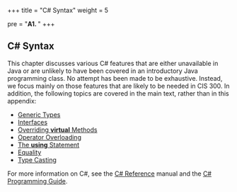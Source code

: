 +++
title = "C# Syntax"
weight = 5

pre = "<b>A1. </b>"
+++

## C# Syntax

This chapter discusses various C# features that are either unavailable in Java or are unlikely to have been covered in an introductory Java programming class. No attempt has been made to be exhaustive. Instead, we focus mainly on those features that are likely to be needed in CIS 300. In addition, the following topics are covered in the main text, rather than in this appendix:

- [Generic Types](/stacks-queues/stacks/#generic)
- [Interfaces](/trees/tries/multiple-impl/)
- [Overriding **virtual**  Methods](/strings/stringbuilder-impl/#overriding)
- [Operator Overloading](/hashing/equality/#operator-overloading)
- [The **using** Statement](/io/advanced-text-file/#using)
- [Equality](/hashing/equality)
- [Type Casting](/stacks-queues/stacks/#cast)

For more information on C#, see the [C# Reference](http://msdn.microsoft.com/en-us/library/618ayhy6.aspx) manual and the [C# Programming Guide](http://msdn.microsoft.com/en-us/library/67ef8sbd.aspx).
